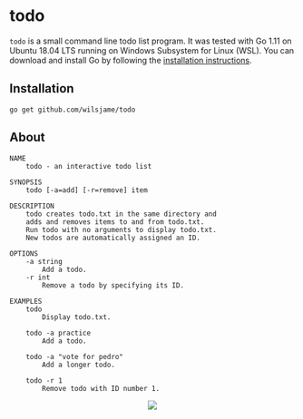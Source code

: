 

todo
====

`todo` is a small command line todo list program. It was tested with Go 1.11 on Ubuntu 18.04 LTS running on Windows Subsystem for Linux (WSL). You can download and install Go by following the [installation instructions](https://golang.org/doc/install).

Installation
------------
 
	go get github.com/wilsjame/todo

About
-----

```
NAME
	todo - an interactive todo list

SYNOPSIS
	todo [-a=add] [-r=remove] item

DESCRIPTION
	todo creates todo.txt in the same directory and 
	adds and removes items to and from todo.txt.
	Run todo with no arguments to display todo.txt. 
	New todos are automatically assigned an ID.

OPTIONS
	-a string
		Add a todo.
	-r int
		Remove a todo by specifying its ID.

EXAMPLES
	todo  
		Display todo.txt.

	todo -a practice
		Add a todo.

	todo -a "vote for pedro"
		Add a longer todo.

	todo -r 1
		Remove todo with ID number 1.
```

<p align="center">
    <img src="https://wilsjame.github.io/todo/terminal_session.svg">
</p>
